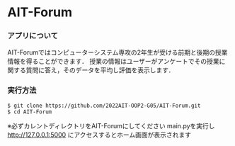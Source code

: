 # AIT-Forum
### アプリについて
AIT-Forumではコンピューターシステム専攻の2年生が受ける前期と後期の授業情報を得ることができます．
授業の情報はユーザーがアンケートでその授業に関する質問に答え，そのデータを平均し評価を表示します． 

### 実行方法
```
$ git clone https://github.com/2022AIT-OOP2-G05/AIT-Forum.git
$ cd AIT-Forum
```
※必ずカレントディレクトリをAIT-Forumにしてください
main.pyを実行し
http://127.0.0.1:5000
にアクセスするとホーム画面が表示されます
